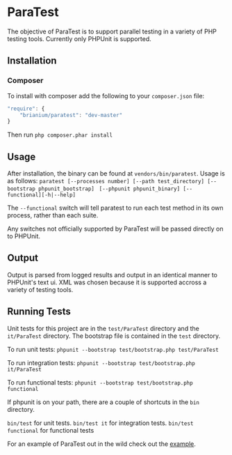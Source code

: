 ParaTest
========
The objective of ParaTest is to support parallel testing in a variety of PHP testing tools. Currently only PHPUnit is supported.

Installation
------------
### Composer ###
To install with composer add the following to your `composer.json` file:
```js
"require": {
    "brianium/paratest": "dev-master"
}
```
Then run `php composer.phar install`

Usage
-----
After installation, the binary can be found at `vendors/bin/paratest`. Usage is as follows:
`paratest [--processes number] [--path test_directory] [--bootstrap phpunit_bootstrap] `
`[--phpunit phpunit_binary] [--functional][-h|--help]`

The `--functional` switch will tell paratest to run each test method in its own process, rather than each suite.

Any switches not officially supported by ParaTest will be passed directly on to PHPUnit.

Output
------
Output is parsed from logged results and output in an identical manner to PHPUnit's text ui. XML was chosen because it is supported accross a variety of testing tools.

Running Tests
-------------
Unit tests for this project are in the `test/ParaTest` directory and the `it/ParaTest` directory. The bootstrap file is contained in the `test` directory.

To run unit tests:
`phpunit --bootstrap test/bootstrap.php test/ParaTest`

To run integration tests:
`phpunit --bootstrap test/bootstrap.php it/ParaTest`

To run functional tests:
`phpunit --bootstrap test/bootstrap.php functional`

If phpunit is on your path, there are a couple of shortcuts in the `bin` directory.

`bin/test` for unit tests.
`bin/test it` for integration tests.
`bin/test functional` for functional tests

For an example of ParaTest out in the wild check out the [example](https://github.com/brianium/paratest-selenium).